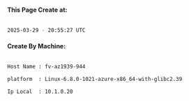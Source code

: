 
   
#### This Page Create at:

```bash

2025-03-29 - 20:55:27 UTC

```

#### Create By Machine:

```bash

Host Name : fv-az1939-944

platform  : Linux-6.8.0-1021-azure-x86_64-with-glibc2.39

Ip Local  : 10.1.0.20

```

